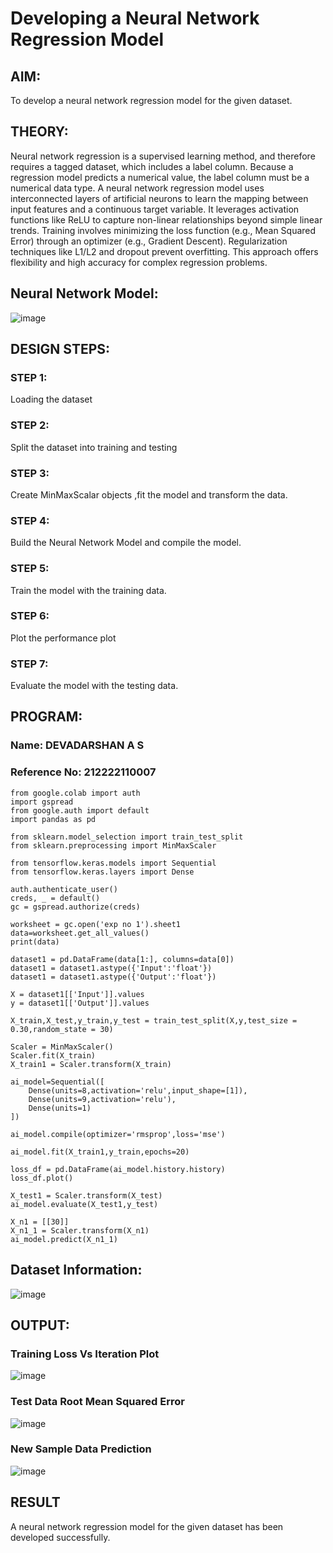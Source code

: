 # Developing a Neural Network Regression Model

## AIM:
To develop a neural network regression model for the given dataset.

## THEORY:
Neural network regression is a supervised learning method, and therefore requires a tagged dataset, which includes a label column. Because a regression model predicts a numerical value, the label column must be a numerical data type. A neural network regression model uses interconnected layers of artificial neurons to learn the mapping between input features and a continuous target variable. It leverages activation functions like ReLU to capture non-linear relationships beyond simple linear trends. Training involves minimizing the loss function (e.g., Mean Squared Error) through an optimizer (e.g., Gradient Descent). Regularization techniques like L1/L2 and dropout prevent overfitting. This approach offers flexibility and high accuracy for complex regression problems.

## Neural Network Model:
![image](https://github.com/DEVADARSHAN2/basic-nn-model/assets/119432150/d7b62cc8-0f95-4bb7-9ec4-1f5a8e488486)



## DESIGN STEPS:

### STEP 1:
Loading the dataset
### STEP 2:
Split the dataset into training and testing
### STEP 3:
Create MinMaxScalar objects ,fit the model and transform the data.
### STEP 4:
Build the Neural Network Model and compile the model.
### STEP 5:
Train the model with the training data.
### STEP 6:
Plot the performance plot
### STEP 7:
Evaluate the model with the testing data.

## PROGRAM:
### Name: DEVADARSHAN A S
### Reference No: 212222110007
```
from google.colab import auth
import gspread
from google.auth import default
import pandas as pd

from sklearn.model_selection import train_test_split
from sklearn.preprocessing import MinMaxScaler

from tensorflow.keras.models import Sequential
from tensorflow.keras.layers import Dense

auth.authenticate_user()
creds, _ = default()
gc = gspread.authorize(creds)

worksheet = gc.open('exp no 1').sheet1
data=worksheet.get_all_values()
print(data)

dataset1 = pd.DataFrame(data[1:], columns=data[0])
dataset1 = dataset1.astype({'Input':'float'})
dataset1 = dataset1.astype({'Output':'float'})

X = dataset1[['Input']].values
y = dataset1[['Output']].values

X_train,X_test,y_train,y_test = train_test_split(X,y,test_size = 0.30,random_state = 30)

Scaler = MinMaxScaler()
Scaler.fit(X_train)
X_train1 = Scaler.transform(X_train)

ai_model=Sequential([
    Dense(units=8,activation='relu',input_shape=[1]),
    Dense(units=9,activation='relu'),
    Dense(units=1)
])

ai_model.compile(optimizer='rmsprop',loss='mse')

ai_model.fit(X_train1,y_train,epochs=20)

loss_df = pd.DataFrame(ai_model.history.history)
loss_df.plot()

X_test1 = Scaler.transform(X_test)
ai_model.evaluate(X_test1,y_test)

X_n1 = [[30]]
X_n1_1 = Scaler.transform(X_n1)
ai_model.predict(X_n1_1)
```
## Dataset Information:
![image](https://github.com/DEVADARSHAN2/basic-nn-model/assets/119432150/8c8a575c-fd01-4273-b5b7-ca8eacf35af8)

## OUTPUT:
### Training Loss Vs Iteration Plot
![image](https://github.com/DEVADARSHAN2/basic-nn-model/assets/119432150/e97a1b57-785b-491a-93c9-88e143b164a4)

### Test Data Root Mean Squared Error
![image](https://github.com/DEVADARSHAN2/basic-nn-model/assets/119432150/603e0280-5095-4727-9d25-100cbbb7ea8a)

### New Sample Data Prediction
![image](https://github.com/DEVADARSHAN2/basic-nn-model/assets/119432150/209849b5-d221-487e-86e2-5bdee3f1db51)

## RESULT
A neural network regression model for the given dataset has been developed successfully.
